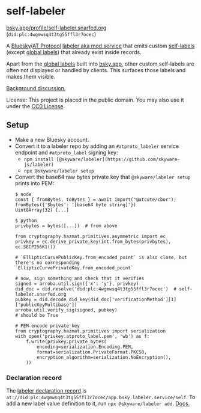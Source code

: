 # self-labeler

[bsky.app/profile/self-labeler.snarfed.org](https://bsky.app/profile/self-labeler.snarfed.org) (`did:plc:4wgmwsq4t3tg55ffl3r7ocec`)

A [Bluesky](https://bsky.social/)/[AT Protocol](https://atproto.com/) [labeler aka mod service](https://bsky.social/about/blog/4-13-2023-moderation) that emits custom [self-labels](https://atproto.com/specs/label#self-labels-in-records) (except [global labels](https://docs.bsky.app/docs/advanced-guides/moderation#global-label-values)) that already exist inside records.

Apart from the [global labels](https://docs.bsky.app/docs/advanced-guides/moderation#global-label-values) built into [bsky.app](https://bsky.app/), other custom self-labels are often not displayed or handled by clients. This surfaces those labels and makes them visible.

[Background discussion.](https://github.com/bluesky-social/atproto/discussions/2885)

License: This project is placed in the public domain. You may also use it under the [CC0 License](https://creativecommons.org/publicdomain/zero/1.0/).


## Setup

* Make a new Bluesky account.
* Convert it to a labeler repo by adding an `#atproto_labeler` service endpoint and `#atproto_label` signing key:
  * `npm install [@skyware/labeler](https://github.com/skyware-js/labeler)`
  * `npx @skyware/labeler setup`
* Convert the base64 raw bytes private key that `@skyware/labeler setup` prints into PEM:
    ```
    $ node
    const { fromBytes, toBytes } = await import("@atcute/cbor");
    fromBytes({'$bytes': '[base64 byte string]'})
    Uint8Array(32) [...]
    
    $ python
    privbytes = bytes([...])  # from above
    
    from cryptography.hazmat.primitives.asymmetric import ec
    privkey = ec.derive_private_key(int.from_bytes(privbytes), ec.SECP256K1())
    
    # `EllipticCurvePublicKey.from_encoded_point` is also close, but there's no corresponding `EllipticCurvePrivateKey.from_encoded_point`
    
    # now, sign something and check that it verifies
    signed = arroba.util.sign({'x': 'y'}, privkey)
    did_doc = did.resolve('did:plc:4wgmwsq4t3tg55ffl3r7ocec')  # self-labeler.snarfed.org
    pubkey = did.decode_did_key(did_doc['verificationMethod'][1]['publicKeyMultibase'])
    arroba.util.verify_sig(signed, pubkey)
    # should be True
    
    # PEM-encode private key
    from cryptography.hazmat.primitives import serialization
    with open('privkey.atproto_label.pem', 'wb') as f:
        f.write(privkey.private_bytes(
            encoding=serialization.Encoding.PEM,
            format=serialization.PrivateFormat.PKCS8,
            encryption_algorithm=serialization.NoEncryption(),
        ))
    ```


### Declaration record

The [labeler declaration record](https://docs.bsky.app/docs/advanced-guides/moderation#labeler-declarations) is `at://did:plc:4wgmwsq4t3tg55ffl3r7ocec/app.bsky.labeler.service/self`. To add a new label value definition to it, run `npx @skyware/labeler add`. [Docs.](https://skyware.js.org/guides/labeler/introduction/getting-started/)
